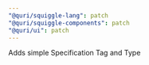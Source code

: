 ```yaml
---
"@quri/squiggle-lang": patch
"@quri/squiggle-components": patch
"@quri/ui": patch
---
```


Adds simple Specification Tag and Type
